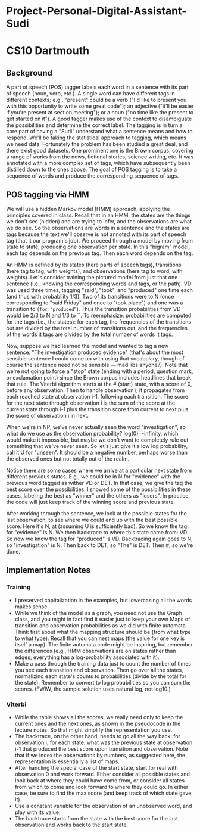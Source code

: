 # Project-Personal-Digital-Assistant-Sudi
# CS10 Dartmouth

## Background
A part of speech (POS) tagger labels each word in a sentence with its part of speech (noun, verb, etc.). A single word can have different tags in different contexts; e.g., "present" could be a verb ("I'd like to present you with this opportunity to write some great code"); an adjective ("it'll be easier if you're present at section meeting"); or a noun ("no time like the present to get started on it"). A good tagger makes use of the context to disambiguate the possibilities and determine the correct label. The tagging is in turn a core part of having a "Sudi" understand what a sentence means and how to respond. We'll be taking the statistical approach to tagging, which means we need data. Fortunately the problem has been studied a great deal, and there exist good datasets. One prominent one is the Brown corpus, covering a range of works from the news, fictional stories, science writing, etc. It was annotated with a more complex set of tags, which have subsequently been distilled down to the ones above. The goal of POS tagging is to take a sequence of words and produce the corresponding sequence of tags.

## POS tagging via HMM
We will use a hidden Markov model (HMM) approach, applying the principles covered in class. Recall that in an HMM, the states are the things we don't see (hidden) and are trying to infer, and the observations are what we do see. So the observations are words in a sentence and the states are tags because the text we'll observe is not annoted with its part of speech tag (that it our program's job). We proceed through a model by moving from state to state, producing one observation per state. In this "bigram" model, each tag depends on the previous tag. Then each word depends on the tag. 

An HMM is defined by its states (here parts of speech tags), transitions (here tag to tag, with weights), and observations (here tag to word, with weights). Let's consider training the pictured model from just that one sentence (i.e., knowing the corresponding words and tags, or the path). VD was used three times, tagging "said", "took", and "produced" one time each (and thus with probability 1/3). Two of its transitions were to N (once corresponding to "said Friday" and once to "took place") and one was a transition to `` (for "produced ``"). Thus the transition probabilities from VD would be 2/3 to N and 1/3 to ``. To reemphasize: probabilities are computed for the tags (i.e., the states): for each tag, the frequencies of the transitions out are divided by the total number of transitions out, and the frequencies of the words it tags are divided by the total number of words it tags. 

Now, suppose we had learned the model and wanted to tag a new sentence: "The investigation produced evidence" (that's about the most sensible sentence I could come up with using that vocabulary, though of course the sentence need not be sensible — mad libs anyone?). Note that we're not going to force a "stop" state (ending with a period, question mark, or exclamation point) since the Brown corpus includes headlines that break that rule. The Viterbi algorithm starts at the # (start) state, with a score of 0, before any observation. Then to handle observation i, it propagates from each reached state at observation i-1, following each transition. The score for the next state through observation i is the sum of the score at the current state through i-1 plus the transition score from current to next plus the score of observation i in next.

When we're in NP, we've never actually seen the word "investigation", so what do we use as the observation probability? log(0)=-infinity, which would make it impossible, but maybe we don't want to completely rule out something that we've never seen. So let's just give it a low log probability, call it U for "unseen". It should be a negative number, perhaps worse than the observed ones but not totally out of the realm.

Notice there are some cases where we arrive at a particular next state from different previous states. E.g., we could be in N for "evidence" with the previous word tagged as wither VD or DET. In that case, we give the tag the best score over the possibilities. I showed some of the possibilities in these cases, labeling the best as "winner" and the others as "losers". In practice, the code will just keep track of the winning score and previous state.

After working through the sentence, we look at the possible states for the last observation, to see where we could end up with the best possible score. Here it's N, at (assuming U is sufficiently bad). So we know the tag for "evidence" is N. We then backtrace to where this state came from: VD. So now we know the tag for "produced" is VD. Backtracing again goes to N, so "investigation" is N. Then back to DET, so "The" is DET. Then #, so we're done.

## Implementation Notes

### Training

* I preserved capitalization in the examples, but lowercasing all the words makes sense.
* While we think of the model as a graph, you need not use the Graph class, and you might in fact find it easier just to keep your own Maps of transition and observation probabilities as we did with finite automata. Think first about what the mapping structure should be (from what type to what type). Recall that you can nest maps (the value for one key is itself a map). The finite automata code might be inspiring, but remember the differences (e.g., HMM observations are on states rather than edges; everything has a log-probability associated with it).
* Make a pass through the training data just to count the number of times you see each transition and observation. Then go over all the states, normalizing each state's counts to probabilities (divide by the total for the state). Remember to convert to log probabilities so you can sum the scores. (FWIW, the sample solution uses natural log, not log10.)

### Viterbi

* While the table shows all the scores, we really need only to keep the current ones and the next ones, as shown in the pseudocode in the lecture notes. So that might simplify the representation you use.
* The backtrace, on the other hand, needs to go all the way back: for observation i, for each state, what was the previous state at observation i-1 that produced the best score upon transition and observation. Note that if we index the observations by numbers, as suggested here, the representation is essentially a list of maps.
* After handling the special case of the start state, start for real with observation 0 and work forward. Either consider all possible states and look back at where they could have come from, or consider all states from which to come and look forward to where they could go. In either case, be sure to find the max score (and keep track of which state gave it).
* Use a constant variable for the observation of an unobserved word, and play with its value.
* The backtrace starts from the state with the best score for the last observation and works back to the start state.




